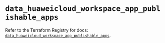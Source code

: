 # `data_huaweicloud_workspace_app_publishable_apps`

Refer to the Terraform Registry for docs: [`data_huaweicloud_workspace_app_publishable_apps`](https://registry.terraform.io/providers/huaweicloud/huaweicloud/1.71.1/docs/data-sources/workspace_app_publishable_apps).
